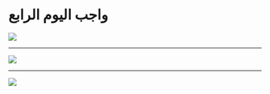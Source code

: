 # واجب اليوم الرابع




![](https://paper-attachments.dropbox.com/s_82E553B437B45C61DC7E8D5A77BA2743BF7C6CD25ADCD27C906820AECDA2D2B6_1650963884632_image.png)



----------



![](https://paper-attachments.dropbox.com/s_82E553B437B45C61DC7E8D5A77BA2743BF7C6CD25ADCD27C906820AECDA2D2B6_1650963937695_image.png)

 

----------

![](https://paper-attachments.dropbox.com/s_82E553B437B45C61DC7E8D5A77BA2743BF7C6CD25ADCD27C906820AECDA2D2B6_1650963859636_image.png)


